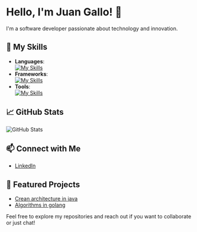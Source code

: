 # Hello, I'm Juan Gallo! 👋

I'm a software developer passionate about technology and innovation.

## 🚀 My Skills

- **Languages**:\
[![My Skills](https://skillicons.dev/icons?i=java,go,scala,js,python)](https://skillicons.dev)
- **Frameworks**:\
[![My Skills](https://skillicons.dev/icons?i=spring,nodejs,angular,kafka)](https://skillicons.dev)
- **Tools**:\
[![My Skills](https://skillicons.dev/icons?i=linux,aws,gcp,azure,docker,kubernetes)](https://skillicons.dev)

## 📈 GitHub Stats
![GitHub Stats](https://github-readme-stats.vercel.app/api?username=jufegare000&show_icons=true)

## 📫 Connect with Me
- [LinkedIn](https://www.linkedin.com/in/juan-gallo-648a12180/)


## 💼 Featured Projects
- [Crean architecture in java](https://github.com/jufegare000/clea-architecture-utils)
- [Algorithms in golang](https://github.com/web3foru/computer-science-group-golang)

Feel free to explore my repositories and reach out if you want to collaborate or just chat!

